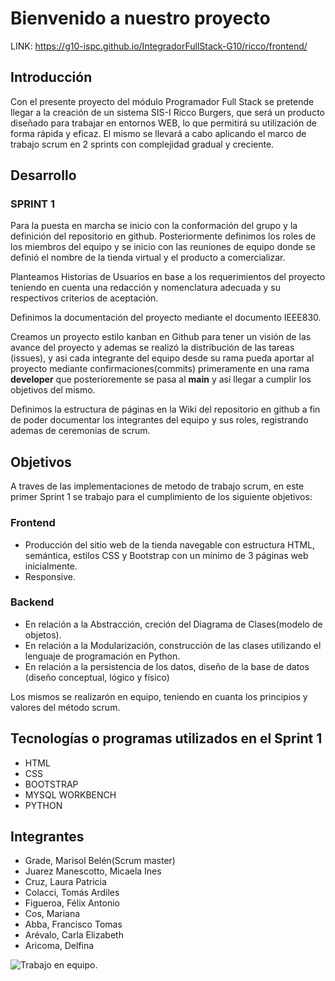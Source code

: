 # Bienvenido a nuestro proyecto
LINK: https://g10-ispc.github.io/IntegradorFullStack-G10/ricco/frontend/
## Introducción

Con el presente proyecto del módulo Programador Full Stack se pretende llegar a la creación de un sistema SIS-I Ricco Burgers, que será un producto diseñado para trabajar en entornos WEB, lo que permitirá su utilización de forma rápida y eficaz. 
El mismo se llevará a cabo aplicando el marco de trabajo scrum en 2 sprints con complejidad gradual y creciente.

## Desarrollo

### SPRINT 1
Para la puesta en marcha se inicio con la conformación del grupo y la definición del repositorio en github. Posteriormente definimos los roles de los miembros del equipo y se inicio con las reuniones de equipo donde se definió el nombre de la tienda virtual y el producto a comercializar.

Planteamos Historias de Usuarios en base a los requerimientos del proyecto teniendo en cuenta una redacción y nomenclatura adecuada y su respectivos criterios de aceptación.  

Definimos la documentación del proyecto mediante el documento IEEE830.

Creamos un proyecto estilo kanban en Github para tener un visión de las avance del proyecto y ademas se realizó la distribución de las tareas (issues), y asi cada integrante del equipo desde su rama pueda aportar al proyecto mediante confirmaciones(commits) primeramente en una rama **developer** que posterioremente se pasa al **main** y asi llegar a cumplir los objetivos del mismo.

Definimos la estructura de páginas en la Wiki del repositorio en github a fin de poder documentar los integrantes del equipo y sus roles, registrando ademas de ceremonias de scrum.


## Objetivos 
A traves de las implementaciones de metodo de trabajo scrum, en este primer Sprint 1 se trabajo para el cumplimiento de los siguiente objetivos:
### Frontend
+ Producción del sitio web de la tienda navegable con estructura HTML, semántica, estilos CSS y Bootstrap con un mínimo de 3 páginas web inicialmente.
+ Responsive.
### Backend
+ En relación a la Abstracción, creción del Diagrama de Clases(modelo de objetos). 
+ En relación a la Modularización, construcción de las clases utilizando el lenguaje de programación en Python.
+ En relación a la persistencia de los datos, diseño de la base de datos (diseño conceptual, lógico y físico)

Los mismos se realizarón en equipo, teniendo en cuanta los principios y valores del método scrum.

## Tecnologías o programas utilizados en el Sprint 1
+ HTML
+ CSS
+ BOOTSTRAP
+ MYSQL WORKBENCH
+ PYTHON

## Integrantes
+ Grade, Marisol Belén(Scrum master)
+ Juarez Manescotto, Micaela Ines 
+ Cruz, Laura Patricia 
+ Colacci, Tomás Ardiles 
+ Figueroa, Félix Antonio 
+ Cos, Mariana
+ Abba, Francisco Tomas
+ Arévalo, Carla Elizabeth
+ Aricoma, Delfina

![Trabajo en equipo.](https://img.freepik.com/vetores-gratis/tecnologia-hackathon-com-designer-grafico-e-desenvolvedores-de-programadores-de-computador_88138-900.jpg)


